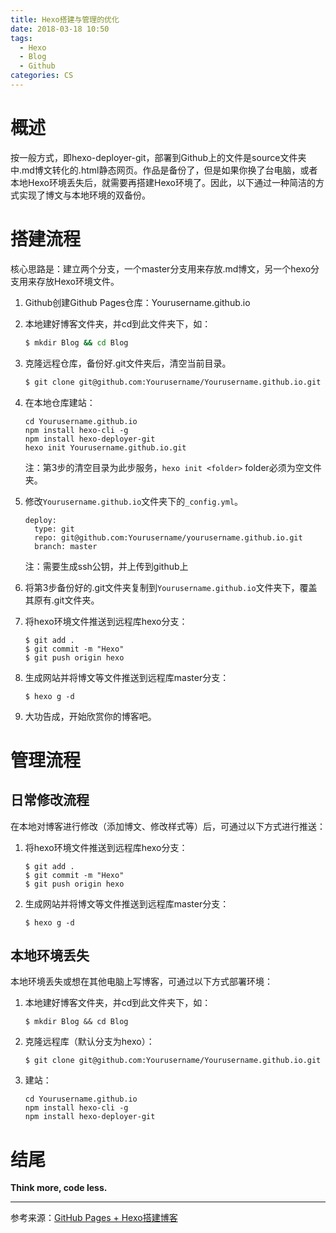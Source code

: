 ```yaml
---
title: Hexo搭建与管理的优化
date: 2018-03-18 10:50
tags: 
  - Hexo
  - Blog
  - Github
categories: CS
---
```


# 概述

按一般方式，即hexo-deployer-git，部署到Github上的文件是source文件夹中.md博文转化的.html静态网页。作品是备份了，但是如果你换了台电脑，或者本地Hexo环境丢失后，就需要再搭建Hexo环境了。因此，以下通过一种简洁的方式实现了博文与本地环境的双备份。

<!-- more -->

# 搭建流程

核心思路是：建立两个分支，一个master分支用来存放.md博文，另一个hexo分支用来存放Hexo环境文件。

1. Github创建Github Pages仓库：Yourusername.github.io

2. 本地建好博客文件夹，并cd到此文件夹下，如：

    ```bash
    $ mkdir Blog && cd Blog
    ```    

3. 克隆远程仓库，备份好.git文件夹后，清空当前目录。

    ```bash
    $ git clone git@github.com:Yourusername/Yourusername.github.io.git
    ```

4. 在本地仓库建站：

    ```
    cd Yourusername.github.io
    npm install hexo-cli -g
    npm install hexo-deployer-git
    hexo init Yourusername.github.io.git
    ```

    注：第3步的清空目录为此步服务，`hexo init <folder>` folder必须为空文件夹。   

5. 修改`Yourusername.github.io`文件夹下的`_config.yml`。

    ```
    deploy:
      type: git
      repo: git@github.com:Yourusername/yourusername.github.io.git
      branch: master
    ```

    注：需要生成ssh公钥，并上传到github上

6. 将第3步备份好的.git文件夹复制到`Yourusername.github.io`文件夹下，覆盖其原有.git文件夹。

7. 将hexo环境文件推送到远程库hexo分支：

    ```
    $ git add .
    $ git commit -m "Hexo"
    $ git push origin hexo
    ```

8. 生成网站并将博文等文件推送到远程库master分支：

    ```
    $ hexo g -d
    ```

9. 大功告成，开始欣赏你的博客吧。

# 管理流程

## 日常修改流程

在本地对博客进行修改（添加博文、修改样式等）后，可通过以下方式进行推送：

1. 将hexo环境文件推送到远程库hexo分支：

    ```
    $ git add .
    $ git commit -m "Hexo"
    $ git push origin hexo
    ```

2. 生成网站并将博文等文件推送到远程库master分支：

    ```
    $ hexo g -d
    ```

## 本地环境丢失

本地环境丢失或想在其他电脑上写博客，可通过以下方式部署环境：

1. 本地建好博客文件夹，并cd到此文件夹下，如：

    ```
    $ mkdir Blog && cd Blog
    ```

2. 克隆远程库（默认分支为hexo）：

    ```
    $ git clone git@github.com:Yourusername/Yourusername.github.io.git
    ```

3. 建站：

    ```
    cd Yourusername.github.io
    npm install hexo-cli -g
    npm install hexo-deployer-git
    ```

# 结尾

**Think more, code less.**

---

参考来源：[GitHub Pages + Hexo搭建博客](http://crazymilk.github.io/2015/12/28/GitHub-Pages-Hexo%E6%90%AD%E5%BB%BA%E5%8D%9A%E5%AE%A2/#more)



